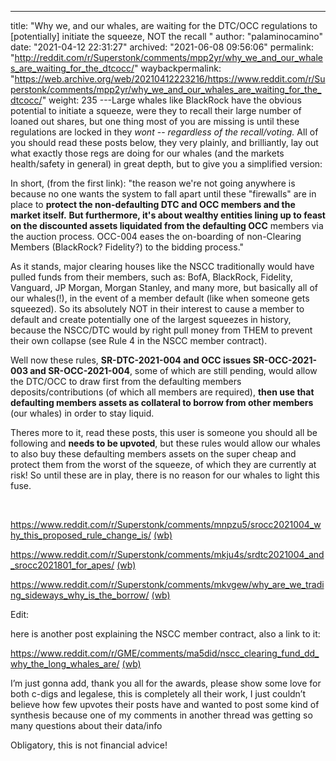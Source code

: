 ---
title: "Why we, and our whales, are waiting for the DTC/OCC regulations to [potentially] initiate the squeeze, NOT the recall "
author: "palaminocamino"
date: "2021-04-12 22:31:27"
archived: "2021-06-08 09:56:06"
permalink: "http://reddit.com/r/Superstonk/comments/mpp2yr/why_we_and_our_whales_are_waiting_for_the_dtcocc/"
waybackpermalink: "https://web.archive.org/web/20210412223216/https://www.reddit.com/r/Superstonk/comments/mpp2yr/why_we_and_our_whales_are_waiting_for_the_dtcocc/"
weight: 235
---Large whales like BlackRock have the obvious potential to initiate a squeeze, were they to recall their large number of loaned out shares, but one thing most of you are missing is until these regulations are locked in they *wont* -- *regardless of the recall/voting.* All of you should read these posts below, they very plainly, and brilliantly, lay out what exactly those regs are doing for our whales (and the markets health/safety in general) in great depth, but to give you a simplified version:


In short, (from the first link): "the reason we're not going anywhere is because no one wants the system to fall apart until these "firewalls" are in place to **protect the non-defaulting DTC and OCC members and the market itself.** **But furthermore, it's about wealthy entities lining up to feast on the discounted assets liquidated from the defaulting OCC** members via the auction process. OCC-004 eases the on-boarding of non-Clearing Members (BlackRock? Fidelity?) to the bidding process."


As it stands, major clearing houses like the NSCC traditionally would have pulled funds from their members, such as: BofA, BlackRock, Fidelity, Vanguard, JP Morgan, Morgan Stanley, and many more, but basically all of our whales(!), in the event of a member default (like when someone gets squeezed). So its absolutely NOT in their interest to cause a member to default and create potentially one of the largest squeezes in history, because the NSCC/DTC would by right pull money from THEM to prevent their own collapse (see Rule 4 in the NSCC member contract).


Well now these rules, **SR-DTC-2021-004 and OCC issues SR-OCC-2021-003 and SR-OCC-2021-004**, some of which are still pending, would allow the DTC/OCC to draw first from the defaulting members deposits/contributions (of which all members are required), **then use that defaulting members assets as collateral to borrow from other members** (our whales) in order to stay liquid.


Theres more to it, read these posts, this user is someone you should all be following and **needs to be upvoted**, but these rules would allow our whales to also buy these defaulting members assets on the super cheap and protect them from the worst of the squeeze, of which they are currently at risk! So until these are in play, there is no reason for our whales to light this fuse.


​


<https://www.reddit.com/r/Superstonk/comments/mnpzu5/srocc2021004_why_this_proposed_rule_change_is/> [(wb)](https://web.archive.org/web/20210421020424/https://www.reddit.com/r/Superstonk/comments/mnpzu5/srocc2021004_why_this_proposed_rule_change_is/)


<https://www.reddit.com/r/Superstonk/comments/mkju4s/srdtc2021004_and_srocc2021801_for_apes/> [(wb)](https://web.archive.org/web/20210413063006/https://www.reddit.com/r/Superstonk/comments/mkju4s/srdtc2021004_and_srocc2021801_for_apes/)


<https://www.reddit.com/r/Superstonk/comments/mkvgew/why_are_we_trading_sideways_why_is_the_borrow/> [(wb)](https://web.archive.org/web/20210420144842/https://www.reddit.com/r/Superstonk/comments/mkvgew/why_are_we_trading_sideways_why_is_the_borrow/)


Edit:


here is another post explaining the NSCC member contract, also a link to it:


<https://www.reddit.com/r/GME/comments/ma5did/nscc_clearing_fund_dd_why_the_long_whales_are/> [(wb)](https://web.archive.org/web/20210322020055/https://www.reddit.com/r/GME/comments/ma5did/nscc_clearing_fund_dd_why_the_long_whales_are/)


I’m just gonna add, thank you all for the awards, please show some love for both c-digs and legalese, this is completely all their work, I just couldn’t believe how few upvotes their posts have and wanted to post some kind of synthesis because one of my comments in another thread was getting so many questions about their data/info


Obligatory, this is not financial advice!

